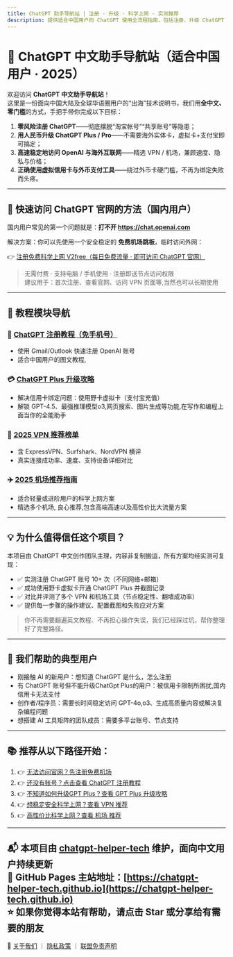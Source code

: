 ```yaml
---
title: ChatGPT 助手导航站 | 注册 · 升级 · 科学上网 · 实测推荐
description: 提供适合中国用户的 ChatGPT 使用全流程指南，包括注册、升级 ChatGPT Plus、科学上网方法、VPN/机场评测和实测推荐。
---
```


# 🤖 ChatGPT 中文助手导航站（适合中国用户 · 2025）

欢迎访问 **ChatGPT 中文助手导航站**！  
这里是一份面向中国大陆及全球华语圈用户的“出海”技术说明书，我们用**全中文、零门槛**的方式，手把手带你完成以下目标：

1. **零风险注册 ChatGPT**——彻底摆脱“淘宝帐号”“共享账号”等隐患；  
2. **用人民币升级 ChatGPT Plus / Pro**——不需要海外实体卡，虚拟卡+支付宝即可搞定；  
3. **高速稳定地访问 OpenAI 与海外互联网**——精选 VPN / 机场，兼顾速度、隐私与价格；  
4. **正确使用虚拟信用卡与外币支付工具**——绕过外币卡硬门槛，不再为绑定失败而头疼。

---

## 🚀 快速访问 ChatGPT 官网的方法（国内用户）

国内用户常见的第一个问题就是：**打不开 https://chat.openai.com**

解决方案：你可以先使用一个安全稳定的 **免费机场跳板**，临时访问外网：

👉 [注册免费科学上网 V2free（每日免费流量 · 即可访问 ChatGPT 官网）](https://w1.v2free.cc/auth/register?code=i0A3)

> 无需付费 · 支持电脑 / 手机使用 · 注册即送节点访问权限  
> 建议用于：首次注册、查看官网、访问 VPN 页面等,当然也可以长期使用

---

## 🧭 教程模块导航

### 📝 [ChatGPT 注册教程（免手机号）](https://chatgpt-helper-tech.github.io/chatgpt-register-guide/)
- 使用 Gmail/Outlook 快速注册 OpenAI 账号
- 适合中国用户的图文教程,

### 💳 [ChatGPT Plus 升级攻略](https://chatgpt-helper-tech.github.io/chatgpt-plus-guide/)
- 解决信用卡绑定问题：使用野卡虚拟卡（支付宝充值）
- 解锁 GPT-4.5、最强推理模型o3,网页搜索、图片生成等功能,在写作和编程上面当你的全能助手

### 🔐 [2025 VPN 推荐榜单](https://chatgpt-helper-tech.github.io/network-access/)
- 含 ExpressVPN、Surfshark、NordVPN 横评
- 真实连接成功率、速度、支持设备详细对比

### ✈️ [2025 机场推荐指南](https://chatgpt-helper-tech.github.io/airport-access/)
- 适合轻量或进阶用户的科学上网方案
- 精选多个机场, 良心推荐,包含高端高速以及高性价比大流量方案

---

## 💡 为什么值得信任这个项目？

本项目由 ChatGPT 中文创作团队主理，内容非复制搬运，所有方案均经实测可复现：

- ✅ 实测注册 ChatGPT 账号 10+ 次（不同网络+邮箱）
- ✅ 成功使用野卡虚拟卡开通 ChatGPT Plus 并截图记录
- ✅ 对比并评测了多个 VPN 和机场工具（节点稳定性、翻墙成功率）
- ✅ 提供每一步骤的操作建议、配置截图和失败应对方案

> 你不再需要翻遍英文教程、不再担心操作失误，我们已经踩过坑，帮你整理好了完整路径。

---

## 🎯 我们帮助的典型用户

- 刚接触 AI 的新用户：想知道 ChatGPT 是什么，怎么注册
- 有 ChatGPT 账号但不能升级ChatGpt Plus的用户：被信用卡限制所困扰,国内信用卡无法支付
- 创作者/程序员：需要长时间稳定访问 GPT-4o,o3、生成高质量内容或解决复杂编程问题
- 想搭建 AI 工具矩阵的团队成员：需要多平台账号、节点支持

---

## 📚 推荐从以下路径开始：

1. 👉 [无法访问官网？先注册免费机场](https://w1.v2free.cc/auth/register?code=i0A3)
2. 👉 [还没有账号？点击查看 ChatGPT 注册教程](https://chatgpt-helper-tech.github.io/chatgpt-register-guide/)
3. 👉 [不知道如何升级GPT Plus？查看 GPT Plus 升级攻略](https://chatgpt-helper-tech.github.io/chatgpt-plus-guide/)
4. 👉 [想稳定安全科学上网？查看 VPN 推荐](https://chatgpt-helper-tech.github.io/network-access/)
5. 👉 [高性价比科学上网？查看 机场 推荐](https://chatgpt-helper-tech.github.io/airport-access/)

---

📬 本项目由 [chatgpt-helper-tech](https://github.com/chatgpt-helper-tech) 维护，面向中文用户持续更新  
📂 GitHub Pages 主站地址：[https://chatgpt-helper-tech.github.io](https://chatgpt-helper-tech.github.io)  
⭐ 如果你觉得本站有帮助，请点击 Star 或分享给有需要的朋友  
---

📌 [关于我们](/about) ｜ [隐私政策](/privacy-policy) ｜ [联盟免责声明](/affiliate-disclosure)
